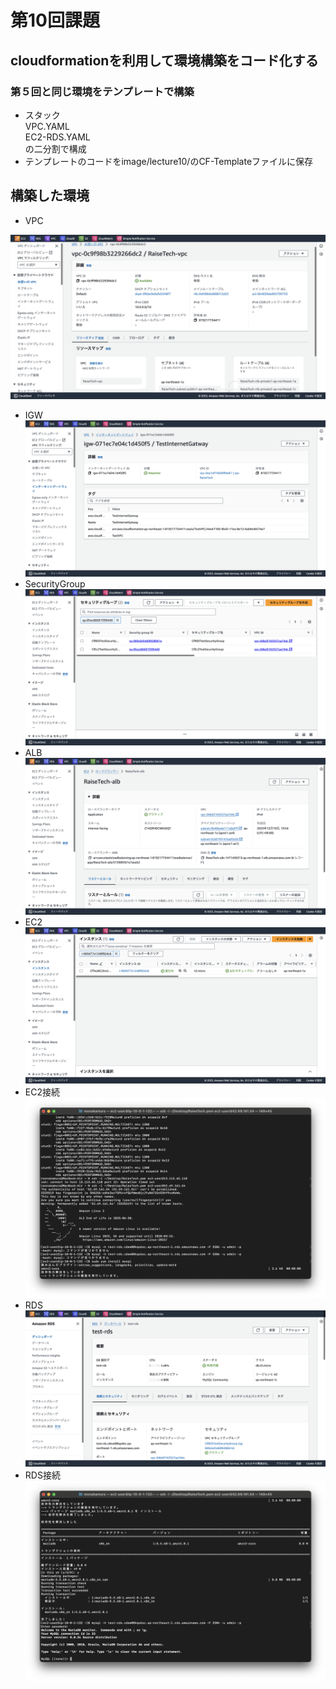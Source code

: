 # 第10回課題
## cloudformationを利用して環境構築をコード化する

### 第５回と同じ環境をテンプレートで構築
- スタック  
VPC.YAML  
EC2-RDS.YAML  
の二分割で構成
- テンプレートのコードをimage/lecture10/のCF-Templateファイルに保存

## 構築した環境

- VPC

![](image/lecture10/TestVPC.png)
- IGW
![](image/lecture10//TestIGW.png)
- SecurityGroup
![](image/lecture10//SecurityGroup(EC2,RDS).png)
- ALB
![](image/lecture10//ロードバランサー.png)
- EC2
![](image/lecture10//EC2.png)
- EC2接続
![](image/lecture10//EC2接続.png)
- RDS
![](image/lecture10//RDS.png)
- RDS接続
![](image/lecture10//RDS接続.png)
